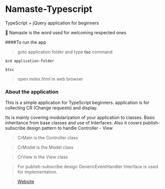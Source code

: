 # Namaste-Typescript
 TypeScript + jQuery application for beginners

:pray: Namaste is the word used for welcoming respected ones

####To run the app

> goto application folder and type **tsc** command

```
$cd application-folder

$tsc
```
> open *index.html* in web browser

### About the application
This is a simple application for TypeScript beginners. application is for collecting CR (Change requests) and display.


Its is mainly covering modularization of your application to classes.
Basic inheritance from base classes and use of Interfaces.
Also it covers publish-subscribe design pattern to handle Controller - View

> CrMain is the Controller class

> CrModel is the Model class

> CrView is the View class

> For publish-subscribe design GenericEventHandler Interface is used for implementation.

>[Website](http://nithincvpoyyil.github.io/Namaste-Typescript)
